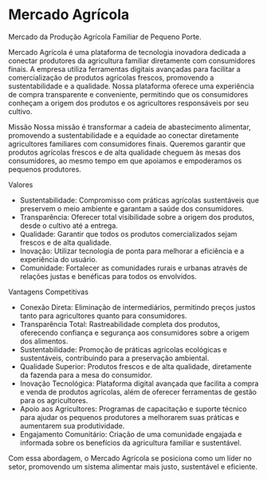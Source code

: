 # Mercado Agrícola
Mercado da Produção Agrícola Familiar de Pequeno Porte. 

Mercado Agrícola é uma plataforma de tecnologia inovadora dedicada a conectar produtores da agricultura familiar diretamente com consumidores finais. A empresa utiliza ferramentas digitais avançadas para facilitar a comercialização de produtos agrícolas frescos, promovendo a sustentabilidade e a qualidade. Nossa plataforma oferece uma experiência de compra transparente e conveniente, permitindo que os consumidores conheçam a origem dos produtos e os agricultores responsáveis por seu cultivo.

Missão
Nossa missão é transformar a cadeia de abastecimento alimentar, promovendo a sustentabilidade e a equidade ao conectar diretamente agricultores familiares com consumidores finais. Queremos garantir que produtos agrícolas frescos e de alta qualidade cheguem às mesas dos consumidores, ao mesmo tempo em que apoiamos e empoderamos os pequenos produtores.

Valores
- Sustentabilidade: Compromisso com práticas agrícolas sustentáveis que preservem o meio ambiente e garantam a saúde dos consumidores.
- Transparência: Oferecer total visibilidade sobre a origem dos produtos, desde o cultivo até a entrega.
- Qualidade: Garantir que todos os produtos comercializados sejam frescos e de alta qualidade.
- Inovação: Utilizar tecnologia de ponta para melhorar a eficiência e a experiência do usuário.
- Comunidade: Fortalecer as comunidades rurais e urbanas através de relações justas e benéficas para todos os envolvidos.

Vantagens Competitivas
- Conexão Direta: Eliminação de intermediários, permitindo preços justos tanto para agricultores quanto para consumidores.
- Transparência Total: Rastreabilidade completa dos produtos, oferecendo confiança e segurança aos consumidores sobre a origem dos alimentos.
- Sustentabilidade: Promoção de práticas agrícolas ecológicas e sustentáveis, contribuindo para a preservação ambiental.
- Qualidade Superior: Produtos frescos e de alta qualidade, diretamente da fazenda para a mesa do consumidor.
- Inovação Tecnológica: Plataforma digital avançada que facilita a compra e venda de produtos agrícolas, além de oferecer ferramentas de gestão para os agricultores.
- Apoio aos Agricultores: Programas de capacitação e suporte técnico para ajudar os pequenos produtores a melhorarem suas práticas e aumentarem sua produtividade.
- Engajamento Comunitário: Criação de uma comunidade engajada e informada sobre os benefícios da agricultura familiar e sustentável.

Com essa abordagem, o Mercado Agrícola se posiciona como um líder no setor, promovendo um sistema alimentar mais justo, sustentável e eficiente.

